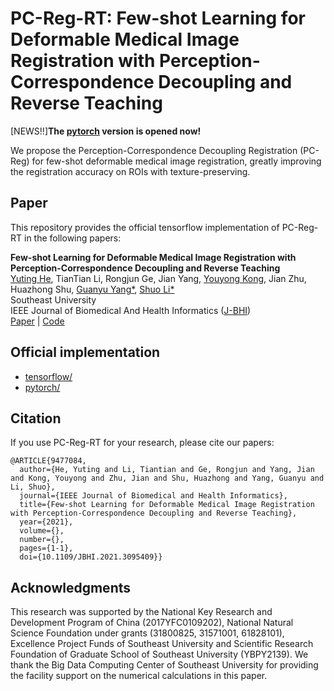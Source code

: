 # PC-Reg-RT: Few-shot Learning for Deformable Medical Image Registration with Perception-Correspondence Decoupling and Reverse Teaching

[NEWS!!]**The [pytorch](https://github.com/YutingHe-list/PC-Reg-RT/tree/main/pytorch) version is opened now!**

We propose the Perception-Correspondence Decoupling Registration (PC-Reg) for few-shot deformable medical image registration, greatly improving the registration accuracy on ROIs with texture-preserving.

## Paper
This repository provides the official tensorflow implementation of PC-Reg-RT in the following papers:

**Few-shot Learning for Deformable Medical Image Registration with Perception-Correspondence Decoupling and Reverse Teaching** <br/> 
[Yuting He](http://19951124.academic.site/?lang=en), TianTian Li, Rongjun Ge, Jian Yang, [Youyong Kong](https://cse.seu.edu.cn/2019/0105/c23024a257502/page.htm), Jian Zhu, Huazhong Shu, [Guanyu Yang*](https://cse.seu.edu.cn/2019/0103/c23024a257233/page.htm), [Shuo Li*](http://www.digitalimaginggroup.ca/members/shuo.php) <br/>
Southeast University <br/>
IEEE Journal of Biomedical And Health Informatics ([J-BHI](https://www.embs.org/jbhi/)) <br/>
[Paper](https://ieeexplore.ieee.org/document/9477084) | [Code](https://github.com/YutingHe-list/PC-Reg-RT)

## Official implementation
- [tensorflow/](https://github.com/YutingHe-list/PC-Reg-RT/tree/main/tensorflow)
- [pytorch/](https://github.com/YutingHe-list/PC-Reg-RT/tree/main/pytorch)

## Citation
If you use PC-Reg-RT for your research, please cite our papers:
```
@ARTICLE{9477084,
  author={He, Yuting and Li, Tiantian and Ge, Rongjun and Yang, Jian and Kong, Youyong and Zhu, Jian and Shu, Huazhong and Yang, Guanyu and Li, Shuo},
  journal={IEEE Journal of Biomedical and Health Informatics}, 
  title={Few-shot Learning for Deformable Medical Image Registration with Perception-Correspondence Decoupling and Reverse Teaching}, 
  year={2021},
  volume={},
  number={},
  pages={1-1},
  doi={10.1109/JBHI.2021.3095409}}
```

## Acknowledgments

This research was supported by the National Key Research and Development Program of China (2017YFC0109202), National Natural Science Foundation under grants (31800825, 31571001, 61828101), Excellence Project Funds of Southeast University and Scientific Research Foundation of Graduate School of Southeast University (YBPY2139). We thank the Big Data Computing Center of Southeast University for providing the facility support on the numerical calculations in this paper.
